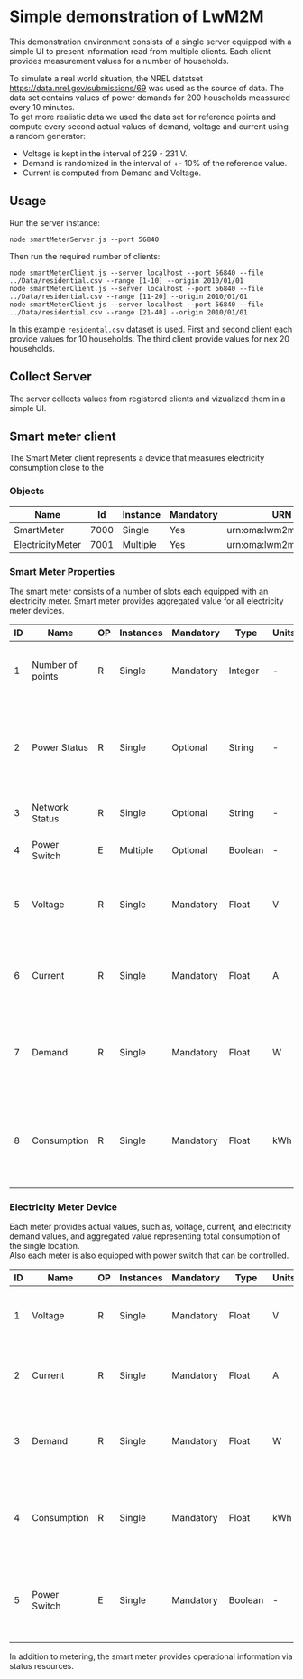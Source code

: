 # Simple demonstration of LwM2M
This demonstration environment consists of a single server equipped with a simple UI to present information 
read from multiple clients. Each client provides measurement values for a number of households. 

To simulate a real world situation, the NREL datatset https://data.nrel.gov/submissions/69 was used as the source of data.
The data set contains values of power demands for 200 households meassured every 10 minutes.  
To get more realistic data we used the data set for reference points and compute every second 
actual values of demand, voltage and current using a random generator:

* Voltage is kept in the interval of 229 - 231 V.
* Demand is randomized in the interval of +- 10% of the reference value.
* Current is computed from Demand and Voltage.

## Usage
Run the server instance:
```
node smartMeterServer.js --port 56840
```

Then run the required number of clients:
```
node smartMeterClient.js --server localhost --port 56840 --file ../Data/residential.csv --range [1-10] --origin 2010/01/01
node smartMeterClient.js --server localhost --port 56840 --file ../Data/residential.csv --range [11-20] --origin 2010/01/01
node smartMeterClient.js --server localhost --port 56840 --file ../Data/residential.csv --range [21-40] --origin 2010/01/01
```
In this example `residental.csv` dataset is used. First and second client each provide values for 10 households. The third
client provide values for nex 20 households.


## Collect Server
The server collects values from registered clients and vizualized them in a simple UI.

## Smart meter client
The Smart Meter client represents a device that measures electricity consumption close to the 
### Objects

| Name                  | Id   | Instance | Mandatory | URN                    |
| --------------------- | ---- | -------- | --------- | ---------------------- |
| SmartMeter            | 7000 | Single   | Yes       | urn:oma:lwm2m:ext:7000 |
| ElectricityMeter      | 7001 | Multiple | Yes       | urn:oma:lwm2m:ext:7001 |

### Smart Meter Properties
The smart meter consists of a number of slots each equipped with an electricity meter. 
Smart meter provides aggregated value for all electricity meter devices. 

| ID  | Name             | OP  | Instances | Mandatory | Type    | Units | Description         |
| --- | ---------------- | --- | --------- | --------- | ------- | ----- | ------------------- |
| 1   | Number of points | R   | Single    | Mandatory | Integer | -     | Specifies a number of active measurement points. |
| 2   | Power Status     | R   | Single    | Optional  | String  | -     | The power status of smart power (operational, failed, initializing, updating, unknown).|
| 3   | Network Status   | R   | Single    | Optional  | String  | -     | The network status of smart meter. |
| 4   | Power Switch     | E   | Multiple  | Optional  | Boolean | -     | Turn on/off the smart meter. |
| 5   | Voltage          | R   | Single    | Mandatory | Float   | V     | The voltage as meassured by the smart meter terminal.  |
| 6   | Current          | R   | Single    | Mandatory | Float   | A     | The total current as meassured by the smart meter terminal. |
| 7   | Demand           | R   | Single    | Mandatory | Float   | W     | The total electricity demand as meassured by the smart meter terminal. |
| 8   | Consumption      | R   | Single    | Mandatory | Float   | kWh   | The total consumption of electricity as meassured by the smart meter terminal. |

### Electricity Meter Device
Each meter provides actual values, such as, voltage, current, and 
electricity demand values, and aggregated value representing total consumption of the single location.  
Also each meter is also equipped with power switch that can be controlled.

| ID  | Name             | OP  | Instances | Mandatory | Type    | Units | Description         |
| --- | ---------------- | --- | --------- | --------- | ------- | ----- | ------------------- |
| 1   | Voltage          | R   | Single    | Mandatory | Float   | V     | The voltage as meassured by the meter device.  |
| 2   | Current          | R   | Single    | Mandatory | Float   | A     | The current as meassured by the meter device. |
| 3   | Demand           | R   | Single    | Mandatory | Float   | W     | The electricity demand as meassured by the meter device. |
| 4   | Consumption      | R   | Single    | Mandatory | Float   | kWh   | The total consumption of electricity as meassured by the meter device. |
| 5   | Power Switch     | E   | Single    | Mandatory | Boolean | -     | Turn on/off the meter device and thus electricity for the consumer. |

In addition to metering, the smart meter provides operational information via status resources. 
